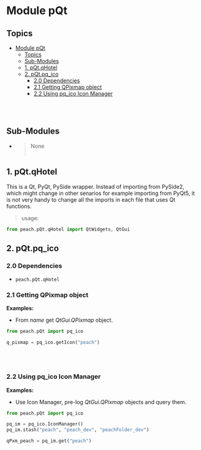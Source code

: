 # Module pQt

## Topics
- [Module pQt](#module-pqt)
  - [Topics](#topics)
  - [Sub-Modules](#sub-modules)
  - [1. pQt.qHotel](#1-pqtqhotel)
  - [2. pQt.pq_ico](#2-pqtpq_ico)
    - [2.0 Dependencies](#20-dependencies)
    - [2.1 Getting QPixmap object](#21-getting-qpixmap-object)
    - [2.2 Using pq_ico Icon Manager](#22-using-pq_ico-icon-manager)

<br><br>

## Sub-Modules
- > None
<br><br>

## 1. pQt.qHotel
This is a Qt, PyQt, PySide wrapper. Instead of importing from PySide2, which might change in other senarios for example importing from PyQt5, it is not very handy to change all the imports in each file that uses Qt functions.

> usage:

```python 
from peach.pQt.qHotel import QtWidgets, QtGui
```

## 2. pQt.pq_ico
### 2.0 Dependencies
- `peach.pQt.qHotel`

### 2.1 Getting QPixmap object

__Examples:__

- From _name_ get _QtGui.QPixmap_ object.
```python
from peach.pQt import pq_ico

q_pixmap = pq_ico.getIcon("peach")
```

<br><br>

### 2.2 Using pq_ico Icon Manager 

__Examples:__
- Use Icon Manager, pre-log _QtGui.QPixmap_ objects and query them.
```python
from peach.pQt import pq_ico

pq_im = pq_ico.IconManager()
pq_im.stash("peach", "peach_dev", "peachFolder_dev")

qPxm_peach = pq_im.get("peach")
```